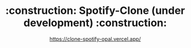 <div align="center">
  <h1>:construction: Spotify-Clone (under development) :construction:</h1>
  <p>
    <a href="https://clone-spotify-opal.vercel.app/" target="_blank">
      https://clone-spotify-opal.vercel.app/
    </a>
  </p>
</div>
